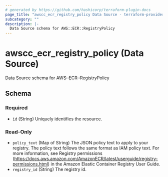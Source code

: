 ```yaml
---
# generated by https://github.com/hashicorp/terraform-plugin-docs
page_title: "awscc_ecr_registry_policy Data Source - terraform-provider-awscc"
subcategory: ""
description: |-
  Data Source schema for AWS::ECR::RegistryPolicy
---
```


# awscc_ecr_registry_policy (Data Source)

Data Source schema for AWS::ECR::RegistryPolicy



<!-- schema generated by tfplugindocs -->
## Schema

### Required

- `id` (String) Uniquely identifies the resource.

### Read-Only

- `policy_text` (Map of String) The JSON policy text to apply to your registry. The policy text follows the same format as IAM policy text. For more information, see Registry permissions (https://docs.aws.amazon.com/AmazonECR/latest/userguide/registry-permissions.html) in the Amazon Elastic Container Registry User Guide.
- `registry_id` (String) The registry id.


